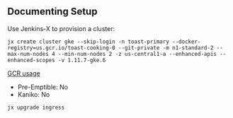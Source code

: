 ## Documenting Setup

Use Jenkins-X to provision a cluster:

```
jx create cluster gke --skip-login -n toast-primary --docker-registry=us.gcr.io/toast-cooking-0 --git-private -m n1-standard-2 --max-num-nodes 4 --min-num-nodes 2 -z us-central1-a --enhanced-apis --enhanced-scopes -v 1.11.7-gke.6
```

[GCR usage](https://github.com/jenkins-x/jx/issues/400#issuecomment-460181220)

- Pre-Emptible: No
- Kaniko: No

```
jx upgrade ingress
```
